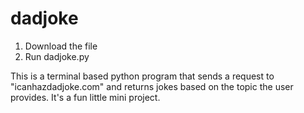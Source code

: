 # dadjoke
1. Download the file
2. Run dadjoke.py

This is a terminal based python program that sends a request to "icanhazdadjoke.com" and returns jokes based on the topic the user provides. It's a fun little mini project.
